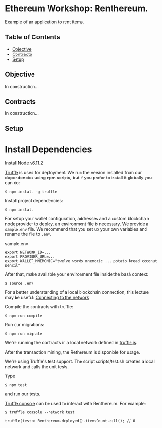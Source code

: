 # Ethereum Workshop: Renthereum.
Example of an application to rent items.

## Table of Contents

* [Objective](#objective)
* [Contracts](#contracts)
* [Setup](#setup)

## Objective
In construction...

## Contracts

In construction...

## Setup

# Install Dependencies
Install [Node v6.11.2](https://nodejs.org/en/download/releases/)

[Truffle](http://truffleframework.com/) is used for deployment. We run the version installed from our dependencies using npm scripts, but if you prefer to install it globally you can do:
```
$ npm install -g truffle
```

Install project dependencies:
```
$ npm install
```
For setup your wallet configuration, addresses and a custom blockchain node provider to deploy, an environment file is necessary. We provide a `sample.env` file. We recommend that you set up your own variables and rename the file to `.env`.

sample.env
```
export NETWORK_ID=...
export PROVIDER_URL=...
export WALLET_MNEMONIC="twelve words mnemonic ... potato bread coconut pencil"
```

After that, make available your environment file inside the bash context:
```
$ source .env
```

For a better understanding of a local blockchain connection, this lecture may be useful: [Connecting to the network](https://github.com/ethereum/go-ethereum/wiki/Connecting-to-the-network)

Compile the contracts with truffle:
```
$ npm run compile
```
Run our migrations:
```
$ npm run migrate
```
We're running the contracts in a local network defined in  [truffle.js](https://github.com/swapynetwork/renthereum-workshop-contracts/blob/master/truffle.js).

After the transaction mining, the Rethereum is disponible for usage.

We're using Truffle's test support. The script scripts/test.sh creates a local network and calls the unit tests.

Type 
```
$ npm test
```
and run our tests.

[Truffle console](https://truffle.readthedocs.io/en/beta/getting_started/console/) can be used to interact with Renthereum. For example:
```
$ truffle console --network test
```
```
truffle(test)> Renthereum.deployed().itemsCount.call(); // 0 
```
